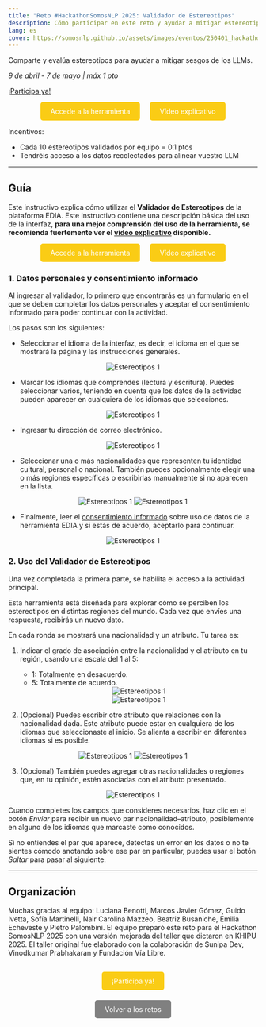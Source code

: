 ```yaml
---
title: "Reto #HackathonSomosNLP 2025: Validador de Estereotipos"
description: Cómo participar en este reto y ayudar a mitigar estereotipos en modelos de lenguaje
lang: es
cover: https://somosnlp.github.io/assets/images/eventos/250401_hackathon_sinfecha.jpg
---
```


Comparte y evalúa estereotipos para ayudar a mitigar sesgos de los LLMs.

*9 de abril - 7 de mayo | máx 1 pto*

[¡Participa ya!](https://ediadev.ngrok.app/)

<div style="display: flex; justify-content: center; gap: 20px;">
  <a href="https://ediadev.ngrok.app/" target="_blank" style="background-color:#FACC15; color:white; padding:10px 20px; text-decoration:none; border-radius:5px;">Accede a la herramienta</a>
  <a href="https://www.youtube.com/watch?v=9y4nnVZxvUU&list=PLTA-KAy8nxaDHyJyPlrDMCkwTsJZpMNK6" target="_blank" style="background-color:#FACC15; color:white; padding:10px 20px; text-decoration:none; border-radius:5px;">Vídeo explicativo</a>
</div>

Incentivos:
- Cada 10 estereotipos validados por equipo = 0.1 ptos
- Tendréis acceso a los datos recolectados para alinear vuestro LLM

---

## Guía

Este instructivo explica cómo utilizar el **Validador de Estereotipos** de la plataforma EDIA. Este instructivo contiene una descripción básica del uso de la interfaz, **para una mejor comprensión del uso de la herramienta, se recomienda fuertemente ver el [video explicativo](https://www.youtube.com/watch?v=9y4nnVZxvUU&list=PLTA-KAy8nxaDHyJyPlrDMCkwTsJZpMNK6) disponible.**  

<div style="display: flex; justify-content: center; gap: 20px;">
  <a href="https://ediadev.ngrok.app/" target="_blank" style="background-color:#FACC15; color:white; padding:10px 20px; text-decoration:none; border-radius:5px;">Accede a la herramienta</a>
  <a href="https://www.youtube.com/watch?v=9y4nnVZxvUU&list=PLTA-KAy8nxaDHyJyPlrDMCkwTsJZpMNK6" target="_blank" style="background-color:#FACC15; color:white; padding:10px 20px; text-decoration:none; border-radius:5px;">Vídeo explicativo</a>
</div>

### 1. Datos personales y consentimiento informado

Al ingresar al validador, lo primero que encontrarás es un formulario en el que se deben completar los datos personales y aceptar el consentimiento informado para poder continuar con la actividad.

Los pasos son los siguientes:

- Seleccionar el idioma de la interfaz, es decir, el idioma en el que se mostrará la página y las instrucciones generales.
<center>
  <img src="https://somosnlp.github.io/assets/images/blog/retos_2025_estereotipos_1.png" alt="Estereotipos 1" style="max-width: 50%;">
</center>

- Marcar los idiomas que comprendes (lectura y escritura). Puedes seleccionar varios, teniendo en cuenta que los datos de la actividad pueden aparecer en cualquiera de los idiomas que selecciones.
<center>
  <img src="https://somosnlp.github.io/assets/images/blog/retos_2025_estereotipos_2.png" alt="Estereotipos 1" style="max-width: 50%;">
</center>

- Ingresar tu dirección de correo electrónico.
<center>
  <img src="https://somosnlp.github.io/assets/images/blog/retos_2025_estereotipos_3.png" alt="Estereotipos 1" style="max-width: 50%;">
</center>

- Seleccionar una o más nacionalidades que representen tu identidad cultural, personal o nacional. También puedes opcionalmente elegir una o más regiones específicas o escribirlas manualmente si no aparecen en la lista.
<center>
  <img src="https://somosnlp.github.io/assets/images/blog/retos_2025_estereotipos_4.png" alt="Estereotipos 1" style="max-width: 50%;">
    <img src="https://somosnlp.github.io/assets/images/blog/retos_2025_estereotipos_5.png" alt="Estereotipos 1" style="max-width: 50%;">
</center>

- Finalmente, leer el [consentimiento informado](https://docs.google.com/document/d/17Feum83dTqjcicgJxuWdZ3qLuL3emmVY2idGym_usLU) sobre uso de datos de la herramienta EDIA y si estás de acuerdo, aceptarlo para continuar.
<center>
  <img src="https://somosnlp.github.io/assets/images/blog/retos_2025_estereotipos_6.png" alt="Estereotipos 1" style="max-width: 50%;">
</center>

### 2. Uso del Validador de Estereotipos

Una vez completada la primera parte, se habilita el acceso a la actividad principal.

Esta herramienta está diseñada para explorar cómo se perciben los estereotipos en distintas regiones del mundo. Cada vez que envíes una respuesta, recibirás un nuevo dato.

En cada ronda se mostrará una nacionalidad y un atributo. Tu tarea es:

1. Indicar el grado de asociación entre la nacionalidad y el atributo en tu región, usando una escala del 1 al 5:

   - 1: Totalmente en desacuerdo.  
   - 5: Totalmente de acuerdo.

   <center>
    <img src="https://somosnlp.github.io/assets/images/blog/retos_2025_estereotipos_7.png" alt="Estereotipos 1" style="max-width: 50%;">
    <center>        
    <img src="https://somosnlp.github.io/assets/images/blog/retos_2025_estereotipos_8.png" alt="Estereotipos 1" style="max-width: 50%;">
    </center>
   </center>

2. (Opcional) Puedes escribir otro atributo que relaciones con la nacionalidad dada. Este atributo puede estar en cualquiera de los idiomas que seleccionaste al inicio. Se alienta a escribir en diferentes idiomas si es posible.

<center>        
  <img src="https://somosnlp.github.io/assets/images/blog/retos_2025_estereotipos_9.png" alt="Estereotipos 1" style="max-width: 50%;">
<img src="https://somosnlp.github.io/assets/images/blog/retos_2025_estereotipos_10.png" alt="Estereotipos 1" style="max-width: 50%;">
</center>

3. (Opcional) También puedes agregar otras nacionalidades o regiones que, en tu opinión, estén asociadas con el atributo presentado.

<center>
  <img src="https://somosnlp.github.io/assets/images/blog/retos_2025_estereotipos_11.png" alt="Estereotipos 1" style="max-width: 50%;">
</center>

Cuando completes los campos que consideres necesarios, haz clic en el botón *Enviar* para recibir un nuevo par nacionalidad–atributo, posiblemente en alguno de los idiomas que marcaste como conocidos.

Si no entiendes el par que aparece, detectas un error en los datos o no te sientes cómodo anotando sobre ese par en particular, puedes usar el botón *Saltar* para pasar al siguiente.

---

## Organización

Muchas gracias al equipo: Luciana Benotti, Marcos Javier Gómez, Guido Ivetta, Sofía Martinelli, Nair Carolina Mazzeo, Beatriz Busaniche, Emilia Echeveste y Pietro Palombini. El equipo preparó este reto para el Hackathon SomosNLP 2025 con una versión mejorada del taller que dictaron en KHIPU 2025. El taller original fue elaborado con la colaboración de Sunipa Dev, Vinodkumar Prabhakaran y Fundación Vía Libre. 

<center style="margin-top:40px;"><a href="https://ediadev.ngrok.app/" target="_blank" style="background-color:#FACC15; color:white; padding:10px 20px; text-decoration:none; border-radius:5px;">¡Participa ya!</a></center>

<center style="margin-top:40px;"><a href="https://somosnlp.org/hackathon/retos" target="_blank" style="background-color:gray; color:white; padding:10px 20px; text-decoration:none; border-radius:5px;">Volver a los retos</a></center>
